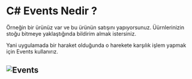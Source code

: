 # C# Events Nedir ?

Örneğin bir ürünüz var ve bu ürünün satışını yapıyorsunuz. Üürnlerinizin stoğu bitmeye yaklaştığında bildirim almak istersiniz.

Yani uygulamada bir haraket olduğunda o harekete karşılık işlem yapmak için Events kullanırız.


 ## ![Events](https://i.imgyukle.com/2020/01/07/VjqpUe.png)

